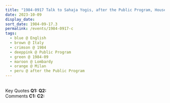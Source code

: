 ```yaml
---
title: "1984-0917 Talk to Sahaja Yogis, after the Public Program, House of Claudia, Milan, Lombardy, Italy"
date: 2023-10-09
display_date: 
sort_date: 1984-09-17.3
permalink: /events/1984-0917-c
tags:
  - blue @ English
  - brown @ Italy
  - crimson @ 1984
  - deeppink @ Public Program
  - green @ 1984-09
  - maroon @ Lombardy
  - orange @ Milan
  - peru @ after the Public Program
---
```


<br>

<wave-list>
  <list-title color="DarkSeaGreen" width="55">Key Quotes</list-title>
  <list-item color="BlanchedAlmond" width="280"><b>Q1:</b> <i></i></list-item>
  <list-item color="Lavender" width="280"><b>Q2:</b> <i></i></list-item>
</wave-list>

<br>

<wave-list>
  <list-title color="DarkSeaGreen" width="55">Comments</list-title>
  <list-item color="BlanchedAlmond" width="280"><b>C1:</b> <i></i></list-item>
  <list-item color="Lavender" width="280"><b>C2:</b> <i></i></list-item>
</wave-list>